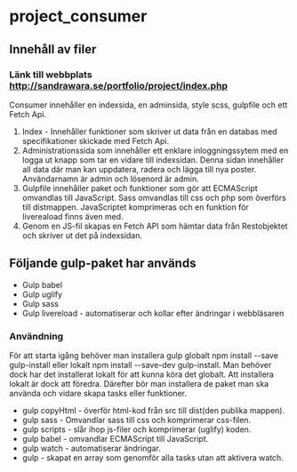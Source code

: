 # project_consumer

## Innehåll av filer

### Länk till webbplats http://sandrawara.se/portfolio/project/index.php

<p> Consumer innehåller en indexsida, en adminsida, style scss, gulpfile och ett Fetch Api.</p>

1. Index - Innehåller funktioner som skriver ut data från en databas med specifikationer skickade med Fetch Api.
2. Administrationssida som innehåller ett enklare inloggningssytem med en logga ut knapp som tar en vidare till indexsidan. 
Denna sidan innehåller all data där man kan uppdatera, radera och lägga till nya poster. Användarnamn är admin och lösenord är admin.
3. Gulpfile innehåller paket och funktioner som gör att ECMAScript omvandlas till JavaScript.
Sass omvandlas till css och php som överförs till distmappen. JavaScriptet komprimeras och en funktion för livereaload finns även med.
4. Genom en JS-fil skapas en Fetch API som hämtar data från Restobjektet och skriver ut det på indexsidan.

## Följande gulp-paket har används
<ul> 
<li>Gulp babel</li>   
<li>Gulp uglify</li>
<li>Gulp sass</li>  
<li>Gulp livereload - automatiserar och kollar efter ändringar i webbläsaren</li> 
</ul>

### Användning
<p> För att starta igång behöver man installera gulp globalt npm install --save gulp-install 
eller lokalt npm install --save-dev gulp-install. Man behöver dock har det installerat lokalt för att 
kunna köra det globalt. Att installera lokalt är dock att föredra. Därefter bör man installera de 
paket man ska använda och vidare skapa tasks eller funktioner.</p>

<ul>
<li>gulp copyHtml - överför html-kod från src till dist(den publika mappen).</li> 
<li>gulp sass - Omvandlar sass till css och komprimerar css-filen.</li> 
<li>gulp scripts - slår ihop js-filer och komprimerar (uglify) koden.</li> 
<li>gulp babel - omvandlar ECMAScript till JavaScript.
<li>gulp watch - automatiserar ändringar.</li> 
<li>gulp - skapat en array som genomför alla tasks utan att aktivera watch.</li> 
</ul>

